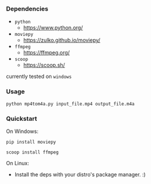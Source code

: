 ### Dependencies

- ``python``
  - https://www.python.org/
- ``moviepy``
  - https://zulko.github.io/moviepy/
- ``ffmpeg``
  - https://ffmpeg.org/
- ``scoop``
  - https://scoop.sh/

currently tested on ``windows``

### Usage

```
python mp4tom4a.py input_file.mp4 output_file.m4a
```

### Quickstart

On Windows:

```
pip install moviepy
```
```
scoop install ffmpeg
```

On Linux:

- Install the deps with your distro's package manager. :)
